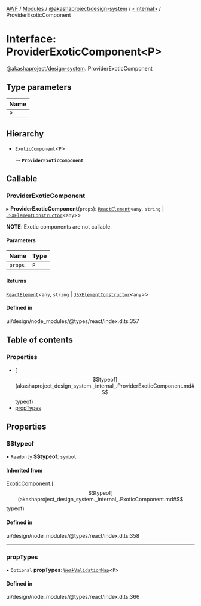 [AWF](../README.md) / [Modules](../modules.md) / [@akashaproject/design-system](../modules/akashaproject_design_system.md) / [<internal\>](../modules/akashaproject_design_system._internal_.md) / ProviderExoticComponent

# Interface: ProviderExoticComponent<P\>

[@akashaproject/design-system](../modules/akashaproject_design_system.md).[<internal>](../modules/akashaproject_design_system._internal_.md).ProviderExoticComponent

## Type parameters

| Name |
| :------ |
| `P` |

## Hierarchy

- [`ExoticComponent`](akashaproject_design_system._internal_.ExoticComponent.md)<`P`\>

  ↳ **`ProviderExoticComponent`**

## Callable

### ProviderExoticComponent

▸ **ProviderExoticComponent**(`props`): [`ReactElement`](akashaproject_design_system._internal_.ReactElement.md)<`any`, `string` \| [`JSXElementConstructor`](../modules/akashaproject_design_system._internal_.md#jsxelementconstructor)<`any`\>\>

**NOTE**: Exotic components are not callable.

#### Parameters

| Name | Type |
| :------ | :------ |
| `props` | `P` |

#### Returns

[`ReactElement`](akashaproject_design_system._internal_.ReactElement.md)<`any`, `string` \| [`JSXElementConstructor`](../modules/akashaproject_design_system._internal_.md#jsxelementconstructor)<`any`\>\>

#### Defined in

ui/design/node_modules/@types/react/index.d.ts:357

## Table of contents

### Properties

- [$$typeof](akashaproject_design_system._internal_.ProviderExoticComponent.md#$$typeof)
- [propTypes](akashaproject_design_system._internal_.ProviderExoticComponent.md#proptypes)

## Properties

### $$typeof

• `Readonly` **$$typeof**: `symbol`

#### Inherited from

[ExoticComponent](akashaproject_design_system._internal_.ExoticComponent.md).[$$typeof](akashaproject_design_system._internal_.ExoticComponent.md#$$typeof)

#### Defined in

ui/design/node_modules/@types/react/index.d.ts:358

___

### propTypes

• `Optional` **propTypes**: [`WeakValidationMap`](../modules/akashaproject_design_system._internal_.md#weakvalidationmap)<`P`\>

#### Defined in

ui/design/node_modules/@types/react/index.d.ts:366
